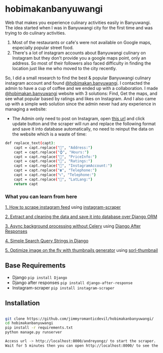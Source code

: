 # hobimakanbanyuwangi
Web that makes you experience culinary activities easily in Banyuwangi.
The idea started when I was in Banyuwangi city for the first time and was trying to do culinary activities. 
1. Most of the restaurants or cafe's were not available on Google maps, especially popular street food.
2. There's a lot of instagram accounts about Banyuwangi culinary on Instagram but they don't provide you a google maps point, only an address. So most of their followers also faced difficulty in finding the location just like me who moved to the city recently.

So, I did a small research to find the best & popular Banyuwangi culinary instagram account and found [@hobimakan.banyuwangi](https://www.instagram.com/hobimakan.banyuwangi/). I contacted the admin to have a cup of coffee and we ended up with a collaboration. I made [@hobimakan.banyuwangi](https://hobimakanbanyuwangi) website with 3 solutions: Find, Get the maps, and see what popular based by ratings and likes on Instagram. And I also came up with a simple web solution since the admin never had any experience in managing a website:

- The Admin only need to post on Instagram, open [this url](https://hobimakanbanyuwangi.com/andreyongz) and click update button and the scraper will run and replace the following format and save it into database automatically, no need to reinput the data on the website which is a waste of time:

```sh
def replace_text(capt):
    capt = capt.replace("📎", "Address:")
    capt = capt.replace("⌚", "Hours:")
    capt = capt.replace("💸", "PriceInfo:")
    capt = capt.replace("🌟", "Ratings:")
    capt = capt.replace("📣", "InstagramAccount:")
    capt = capt.replace("☎️", "Telephone:")
    capt = capt.replace("📞", "Telephone:")
    capt = capt.replace("📌", "LatLang:")
    return capt

```


### What you can learn from here
[1. How to scrape instagram feed](https://github.com/jimmyromanticdevil/hobimakanbanyuwangi/blob/master/hobimakanbanyuwangi/utils/scrapper.py#L11) using [instagram-scraper](https://github.com/rarcega/instagram-scraper)

[2. Extract and cleaning the data and save it into database over Django ORM](https://github.com/jimmyromanticdevil/hobimakanbanyuwangi/blob/master/hobimakanbanyuwangi/utils/instagram-extraction.py#L72)

[3. Async background processing without Celery](https://github.com/jimmyromanticdevil/hobimakanbanyuwangi/blob/master/main/views.py#L306) using [Django After Responses](https://github.com/defrex/django-after-response)

[4. Simple Search Query Strings in Django](https://github.com/jimmyromanticdevil/hobimakanbanyuwangi/blob/master/main/views.py#L55) 

[5. Optimize image on the fly with thumbnails generator](https://github.com/jimmyromanticdevil/hobimakanbanyuwangi/blob/master/hobimakanbanyuwangi/templates/main/index.html#L35) 
using [sorl-thumbnail](https://github.com/jazzband/sorl-thumbnail)

## Base Requirements

- Django `pip install Django`
- Django after responses `pip install django-after-response`
- Instagram-scraper `pip install instagram-scraper`


## Installation

```sh

git clone https://github.com/jimmyromanticdevil/hobimakanbanyuwangi/
cd hobimakanbanyuwangi
pip install -r requirements.txt
python manage.py runserver

Access url -> http://localhost:8000/andreyongz/ to start the scraper.
Wait for 5 minutes then you can open http://localhost:8000/ to see the result 

```


